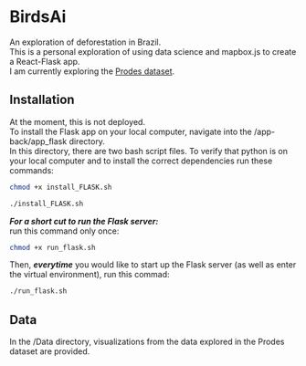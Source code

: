 # BirdsAi
An exploration of deforestation in Brazil. </br> 
This is a personal exploration of using data science and mapbox.js to create a React-Flask app. </br>
I am currently exploring the [Prodes dataset](https://data.globalforestwatch.org/datasets/gfw::prodes-deforestation-in-amazonia/about). </br>

## Installation
At the moment, this is not deployed. <br>
To install the Flask app on your local computer, navigate into the /app-back/app_flask directory. <br>
In this directory, there are two bash script files. 
To verify that python is on your local computer and to install the correct dependencies run these commands: <br>
```bash 
chmod +x install_FLASK.sh 
```
```bash 
./install_FLASK.sh 
```

***For a short cut to run the Flask server:*** <br>
run this command only once: <br>
```bash
chmod +x run_flask.sh
``` 

Then, ***everytime*** you would like to start up the Flask server (as well as enter the virtual environment), run this commad:
```bash
./run_flask.sh
```

## Data
In the /Data directory, visualizations from the data explored in the Prodes dataset are provided. 
